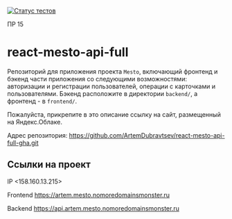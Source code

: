 [![Статус тестов](../../actions/workflows/tests.yml/badge.svg)](../../actions/workflows/tests.yml)

ПР 15

# react-mesto-api-full

Репозиторий для приложения проекта `Mesto`, включающий фронтенд и бэкенд части приложения со следующими возможностями: авторизации и регистрации пользователей, операции с карточками и пользователями. Бэкенд расположите в директории `backend/`, а фронтенд - в `frontend/`.

Пожалуйста, прикрепите в это описание ссылку на сайт, размещенный на Яндекс.Облаке.

Адрес репозитория: https://github.com/ArtemDubravtsev/react-mesto-api-full-gha.git

## Ссылки на проект

IP <158.160.13.215>

Frontend <https://artem.mesto.nomoredomainsmonster.ru>

Backend <https://api.artem.mesto.nomoredomainsmonster.ru>
